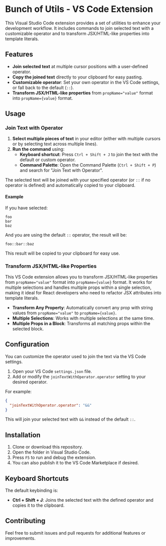 # Bunch of Utils - VS Code Extension

This Visual Studio Code extension provides a set of utilities to enhance your development workflow. It includes commands to join selected text with a customizable operator and to transform JSX/HTML-like properties into template literals.

## Features

- **Join selected text** at multiple cursor positions with a user-defined operator.
- **Copy the joined text** directly to your clipboard for easy pasting.
- **Customizable operator**: Set your own operator in the VS Code settings, or fall back to the default (`::`).
- **Transform JSX/HTML-like properties** from `propName="value"` format into `propName={value}` format.

## Usage

### Join Text with Operator

1. **Select multiple pieces of text** in your editor (either with multiple cursors or by selecting text across multiple lines).
2. **Run the command** using:
   - **Keyboard shortcut**: Press `Ctrl + Shift + J` to join the text with the default or custom operator.
   - **Command Palette**: Open the Command Palette (`Ctrl + Shift + P`) and search for "Join Text with Operator".

The selected text will be joined with your specified operator (or `::` if no operator is defined) and automatically copied to your clipboard.

#### Example

If you have selected:

```
foo
bar
baz
```

And you are using the default `::` operator, the result will be:

```
foo::bar::baz
```

This result will be copied to your clipboard for easy use.

### Transform JSX/HTML-like Properties

This VS Code extension allows you to transform JSX/HTML-like properties from `propName="value"` format into `propName={value}` format. It works for multiple selections and handles multiple props within a single selection, making it ideal for React developers who need to refactor JSX attributes into template literals.

- **Transform Any Property**: Automatically convert any prop with string values from `propName="value"` to `propName={value}`.
- **Multiple Selections**: Works with multiple selections at the same time.
- **Multiple Props in a Block**: Transforms all matching props within the selected block.

## Configuration

You can customize the operator used to join the text via the VS Code settings.

1. Open your VS Code `settings.json` file.
2. Add or modify the `joinTextWithOperator.operator` setting to your desired operator.

For example:

```json
{
  "joinTextWithOperator.operator": "&&"
}
```

This will join your selected text with `&&` instead of the default `::`.

## Installation

1. Clone or download this repository.
2. Open the folder in Visual Studio Code.
3. Press `F5` to run and debug the extension.
4. You can also publish it to the VS Code Marketplace if desired.

## Keyboard Shortcuts

The default keybinding is:

- **Ctrl + Shift + J**: Joins the selected text with the defined operator and copies it to the clipboard.

## Contributing

Feel free to submit issues and pull requests for additional features or improvements.